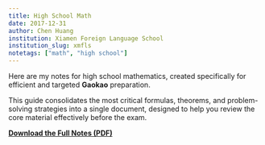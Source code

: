 ```yaml
---
title: High School Math
date: 2017-12-31
author: Chen Huang
institution: Xiamen Foreign Language School
institution_slug: xmfls
notetags: ["math", "high school"]
---
```


Here are my notes for high school mathematics, created specifically for efficient and targeted **Gaokao** preparation.

This guide consolidates the most critical formulas, theorems, and problem-solving strategies into a single document, designed to help you review the core material effectively before the exam.

[**Download the Full Notes (PDF)**](/notes/high-school-math/pdf/math-review.pdf)
